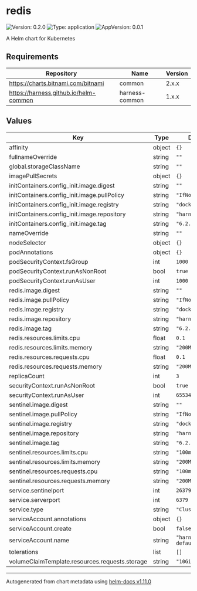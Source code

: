 # redis

![Version: 0.2.0](https://img.shields.io/badge/Version-0.2.0-informational?style=flat-square) ![Type: application](https://img.shields.io/badge/Type-application-informational?style=flat-square) ![AppVersion: 0.0.1](https://img.shields.io/badge/AppVersion-0.0.1-informational?style=flat-square)

A Helm chart for Kubernetes

## Requirements

| Repository | Name | Version |
|------------|------|---------|
| https://charts.bitnami.com/bitnami | common | 2.x.x |
| https://harness.github.io/helm-common | harness-common | 1.x.x |

## Values

| Key | Type | Default | Description |
|-----|------|---------|-------------|
| affinity | object | `{}` |  |
| fullnameOverride | string | `""` |  |
| global.storageClassName | string | `""` |  |
| imagePullSecrets | object | `{}` |  |
| initContainers.config_init.image.digest | string | `""` |  |
| initContainers.config_init.image.pullPolicy | string | `"IfNotPresent"` |  |
| initContainers.config_init.image.registry | string | `"docker.io"` |  |
| initContainers.config_init.image.repository | string | `"harness/redis"` |  |
| initContainers.config_init.image.tag | string | `"6.2.5-alpine"` |  |
| nameOverride | string | `""` |  |
| nodeSelector | object | `{}` |  |
| podAnnotations | object | `{}` |  |
| podSecurityContext.fsGroup | int | `1000` |  |
| podSecurityContext.runAsNonRoot | bool | `true` |  |
| podSecurityContext.runAsUser | int | `1000` |  |
| redis.image.digest | string | `""` |  |
| redis.image.pullPolicy | string | `"IfNotPresent"` |  |
| redis.image.registry | string | `"docker.io"` |  |
| redis.image.repository | string | `"harness/redis"` |  |
| redis.image.tag | string | `"6.2.5-alpine"` |  |
| redis.resources.limits.cpu | float | `0.1` |  |
| redis.resources.limits.memory | string | `"200Mi"` |  |
| redis.resources.requests.cpu | float | `0.1` |  |
| redis.resources.requests.memory | string | `"200Mi"` |  |
| replicaCount | int | `3` |  |
| securityContext.runAsNonRoot | bool | `true` |  |
| securityContext.runAsUser | int | `65534` |  |
| sentinel.image.digest | string | `""` |  |
| sentinel.image.pullPolicy | string | `"IfNotPresent"` |  |
| sentinel.image.registry | string | `"docker.io"` |  |
| sentinel.image.repository | string | `"harness/redis"` |  |
| sentinel.image.tag | string | `"6.2.5-alpine"` |  |
| sentinel.resources.limits.cpu | string | `"100m"` |  |
| sentinel.resources.limits.memory | string | `"200Mi"` |  |
| sentinel.resources.requests.cpu | string | `"100m"` |  |
| sentinel.resources.requests.memory | string | `"200Mi"` |  |
| service.sentinelport | int | `26379` |  |
| service.serverport | int | `6379` |  |
| service.type | string | `"ClusterIP"` |  |
| serviceAccount.annotations | object | `{}` |  |
| serviceAccount.create | bool | `false` |  |
| serviceAccount.name | string | `"harness-default"` |  |
| tolerations | list | `[]` |  |
| volumeClaimTemplate.resources.requests.storage | string | `"10Gi"` |  |

----------------------------------------------
Autogenerated from chart metadata using [helm-docs v1.11.0](https://github.com/norwoodj/helm-docs/releases/v1.11.0)
